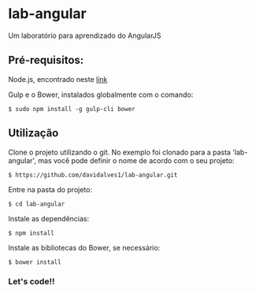 # lab-angular
Um laboratório para aprendizado do AngularJS

## Pré-requisitos:

Node.js, encontrado neste [link](https://nodejs.org/en/ "https://nodejs.org/en/")

Gulp e o Bower, instalados globalmente com o comando:

```
$ sudo npm install -g gulp-cli bower
```


## Utilização

Clone o projeto utilizando o git. No exemplo foi clonado para a pasta 'lab-angular', mas você pode definir o nome de acordo com o seu projeto:

```
$ https://github.com/davidalves1/lab-angular.git
```
Entre na pasta do projeto:

```
$ cd lab-angular
```

Instale as dependências:

```
$ npm install
```

Instale as bibliotecas do Bower, se necessário:

```
$ bower install
```

### Let's code!!
